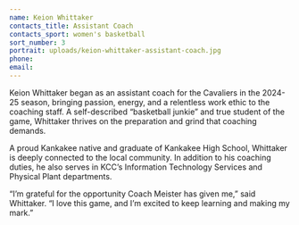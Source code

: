 ```yaml
---
name: Keion Whittaker
contacts_title: Assistant Coach
contacts_sport: women's basketball
sort_number: 3
portrait: uploads/keion-whittaker-assistant-coach.jpg
phone:
email:
---
```

Keion Whittaker began as an assistant coach for the Cavaliers in the 2024-25 season, bringing passion, energy, and a relentless work ethic to the coaching staff. A self-described “basketball junkie” and true student of the game, Whittaker thrives on the preparation and grind that coaching demands.

A proud Kankakee native and graduate of Kankakee High School, Whittaker is deeply connected to the local community. In addition to his coaching duties, he also serves in KCC’s Information Technology Services and Physical Plant departments.

“I’m grateful for the opportunity Coach Meister has given me,” said Whittaker. “I love this game, and I’m excited to keep learning and making my mark.”